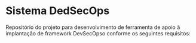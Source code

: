 # Sistema DedSecOps
Repositório do projeto para desenvolvimento de ferramenta de apoio à implantação de framework DevSecOpso conforme os seguintes requisitos:



